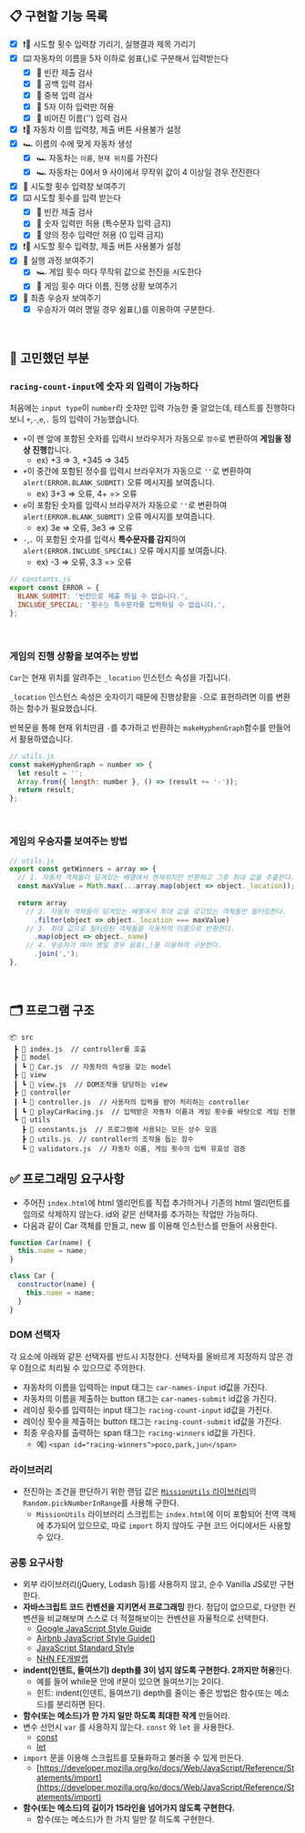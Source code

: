 ## 📋 구현할 기능 목록

- [x] ❗📠 시도할 횟수 입력창 가리기, 실행결과 제목 가리기
- [x] ⌨️ 자동차의 이름을 5자 이하로 쉼표(,)로 구분해서 입력받는다
  - [x] 🚥 빈칸 제출 검사
  - [x] 🚥 공백 입력 검사
  - [x] 🚥 중복 입력 검사
  - [x] 🚥 5자 이하 입력만 허용
  - [x] 🚥 비어진 이름('') 입력 검사
- [x] ❗📠 자동차 이름 입력창, 제출 버튼 사용불가 설정
- [x] 🏎 이름의 수에 맞게 자동차 생성
  - [x] 🏎 자동차는 `이름`, `현재 위치`를 가진다
  - [x] 🏎 자동차는 0에서 9 사이에서 무작위 값이 4 이상일 경우 전진한다
- [x] 📠 시도할 횟수 입력창 보여주기
- [x] ⌨️ 시도할 횟수를 입력 받는다
  - [x] 🚥 빈칸 제출 검사
  - [x] 🚥 숫자 입력만 허용 (특수문자 입력 금지)
  - [x] 🚥 양의 정수 입력만 허용 (0 입력 금지)
- [x] ❗📠 시도할 횟수 입력창, 제출 버튼 사용불가 설정
- [x] 📠 실행 과정 보여주기
  - [x] 🏎 게임 횟수 마다 무작위 값으로 전진을 시도한다
  - [x] 📠 게임 횟수 마다 이름, 진행 상황 보여주기
- [x] 📠 최종 우승자 보여주기
  - [x] 우승자가 여러 명일 경우 쉼표(,)를 이용하여 구분한다.

<br>

## **🤔 고민했던 부분**

### `racing-count-input`에 숫자 외 입력이 가능하다

처음에는 `input type`이 `number`라 숫자만 입력 가능한 줄 알았는데, 테스트를 진행하다 보니 `+`,`-`,`e`,`.` 등의 입력이 가능했습니다.

- `+`이 맨 앞에 포함된 숫자를 입력시 브라우저가 자동으로 `정수`로 변환하여 **게임을 정상 진행**합니다.
  - ex) +3 => 3, +345 => 345
- `+`이 중간에 포함된 정수를 입력시 브라우저가 자동으로 `''`로 변환하여 `alert(ERROR.BLANK_SUBMIT)` 오류 메시지를 보여줍니다.
  - ex) 3+3 => 오류, 4+ => 오류
- `e`이 포함된 숫자를 입력시 브라우저가 자동으로 `''`로 변환하여 `alert(ERROR.BLANK_SUBMIT)` 오류 메시지를 보여줍니다.
  - ex) 3e => 오류, 3e3 => 오류
- `-`,`.` 이 포함된 숫자를 입력시 **특수문자를 감지**하여 `alert(ERROR.INCLUDE_SPECIAL)` 오류 메시지를 보여줍니다.
  - ex) -3 => 오류, 3.3 => 오류



```javascript
// constants.js
export const ERROR = {
  BLANK_SUBMIT: '빈칸으로 제출 하실 수 없습니다.',
  INCLUDE_SPECIAL: '횟수는 특수문자를 입력하실 수 없습니다.',
};
```

<br>

### 게임의 진행 상황을 보여주는 방법

`Car`는 현재 위치를 알려주는 `_location` 인스턴스 속성을 가집니다.

`_location` 인스턴스 속성은 숫자이기 때문에 진행상황을 `-`으로 표현하려면 이를 변환하는 함수가 필요했습니다.

반복문을 통해 현재 위치만큼 `-`를 추가하고 반환하는 `makeHyphenGraph`함수를 만들어서 활용하였습니다.

```javascript
// utils.js
const makeHyphenGraph = number => {
  let result = '';
  Array.from({ length: number }, () => (result += '-'));
  return result;
};
```

<br>

### 게임의 우승자를 보여주는 방법

```javascript
// utils.js
export const getWinners = array => {
  // 1. 자동차 객체들이 담겨있는 배열에서 현재위치만 반환하고 그중 최대 값을 추출한다. 
  const maxValue = Math.max(...array.map(object => object._location));
  
  return array
    // 2. 자동차 객체들이 담겨있는 배열에서 최대 값을 갖고있는 객체들만 필터링한다.
      .filter(object => object._location === maxValue)
    // 3. 최대 값으로 필터링된 객체들을 자동차의 이름으로 반환한다.
      .map(object => object._name)
    // 4. 우승자가 여러 명일 경우 쉼표(,)를 이용하여 구분한다.
      .join(',');
},
```

<br>

## 🗂 프로그램 구조

```
📦 src
 ┣ 📜 index.js  // controller를 호출
 ┣ 📂 model
 ┃ ┗ 📜 Car.js  // 자동차의 속성을 갖는 model
 ┣ 📂 view
 ┃ ┗ 📜 view.js  // DOM조작을 담당하는 view
 ┣ 📂 controller
 ┃ ┗ 📜 controller.js  // 사용자의 입력을 받아 처리하는 controller
 ┃ ┗ 📜 playCarRacing.js  // 입력받은 자동차 이름과 게임 횟수를 바탕으로 게임 진행
 ┗ 📂 utils
   ┣ 📜 constants.js  // 프로그램에 사용되는 모든 상수 모음
   ┣ 📜 utils.js  // controller의 조작을 돕는 함수
   ┗ 📜 validators.js  // 자동차 이름, 게임 횟수의 입력 유효성 검증
```



## ✅ 프로그래밍 요구사항

- 주어진 `index.html`에 html 엘리먼트를 직접 추가하거나 기존의 html 엘리먼트를 임의로 삭제하지 않는다. id와 같은 선택자를 추가하는 작업만 가능하다.
- 다음과 같이 Car 객체를 만들고, new 를 이용해 인스턴스를 만들어 사용한다.

```javascript
function Car(name) {
  this.name = name;
}

class Car {
  constructor(name) {
    this.name = name;
  }
}
```

### DOM 선택자

각 요소에 아래와 같은 선택자를 반드시 지정한다. 선택자를 올바르게 지정하지 않은 경우 0점으로 처리될 수 있으므로 주의한다.

- 자동차의 이름을 입력하는 input 태그는 `car-names-input` id값을 가진다.
- 자동차의 이름을 제출하는 button 태그는 `car-names-submit` id값을 가진다.
- 레이싱 횟수를 입력하는 input 태그는 `racing-count-input` id값을 가진다.
- 레이싱 횟수을 제출하는 button 태그는 `racing-count-submit` id값을 가진다.
- 최종 우승자를 출력하는 span 태그는 `racing-winners` id값을 가진다.
  - 예) `<span id="racing-winners">poco,park,jun</span>`

### 라이브러리

- 전진하는 조건을 판단하기 위한 랜덤 값은 [`MissionUtils` 라이브러리](https://github.com/woowacourse-projects/javascript-mission-utils#mission-utils)의 `Random.pickNumberInRange`를 사용해 구한다.
  - `MissionUtils` 라이브러리 스크립트는 `index.html`에 이미 포함되어 전역 객체에 추가되어 있으므로, 따로 `import` 하지 않아도 구현 코드 어디에서든 사용할 수 있다.

### 공통 요구사항

- 외부 라이브러리(jQuery, Lodash 등)를 사용하지 않고, 순수 Vanilla JS로만 구현한다.
- **자바스크립트 코드 컨벤션을 지키면서 프로그래밍** 한다. 정답이 없으므로, 다양한 컨벤션을 비교해보며 스스로 더 적절해보이는 컨벤션을 자율적으로 선택한다.
  - [Google JavaScript Style Guide](https://google.github.io/styleguide/jsguide.html)
  - [Airbnb JavaScript Style Guide()](https://github.com/airbnb/javascript)
  - [JavaScript Standard Style](https://standardjs.com)
  - [NHN FE개발랩](https://ui.toast.com/fe-guide/ko_CODING-CONVENTION)
- **indent(인덴트, 들여쓰기) depth를 3이 넘지 않도록 구현한다. 2까지만 허용**한다.
  - 예를 들어 while문 안에 if문이 있으면 들여쓰기는 2이다.
  - 힌트: indent(인덴트, 들여쓰기) depth를 줄이는 좋은 방법은 함수(또는 메소드)를 분리하면 된다.
- **함수(또는 메소드)가 한 가지 일만 하도록 최대한 작게** 만들어라.
- 변수 선언시 `var` 를 사용하지 않는다. `const` 와 `let` 을 사용한다.
  - [const](https://developer.mozilla.org/ko/docs/Web/JavaScript/Reference/Statements/const)
  - [let](https://developer.mozilla.org/ko/docs/Web/JavaScript/Reference/Statements/let)
- `import` 문을 이용해 스크립트를 모듈화하고 불러올 수 있게 만든다.
  - [https://developer.mozilla.org/ko/docs/Web/JavaScript/Reference/Statements/import](https://developer.mozilla.org/ko/docs/Web/JavaScript/Reference/Statements/import)
- **함수(또는 메소드)의 길이가 15라인을 넘어가지 않도록 구현한다.**
  - 함수(또는 메소드)가 한 가지 일만 잘 하도록 구현한다.
